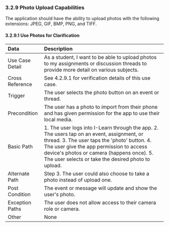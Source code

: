 ### 3.2.9 Photo Upload Capabilities
The application should have the ability to upload photos with the following extensions: JPEG, GIF, BMP, PNG, and TIFF.

#### 3.2.9.1 Use Photos for Clarification

| Data          | Description |
|:--------------| :--------------|
|Use Case Detail| As a student, I want to be able to upload photos to my assignments or discussion threads to provide more detail on various subjects. |
|Cross Reference | See 4.2.9.1 for verification details of this use case.| 
|Trigger        | The user selects the photo button on an event or thread. |
|Precondition   | The user has a photo to import from their phone and has given permission for the app to use their local media. |
|Basic Path	    | 1. The user logs into I-Learn through the app. 2. The users tap on an event, assignment, or thread. 3. The user taps the 'photo' button. 4. The user give the app permission to access device's photos or camera (happens once). 5. The user selects or take the desired photo to upload. |
|Alternate Path | Step 3. The user could also choose to take a photo instead of upload one. |
|Post Condition	| The event or message will update and show the user's photo.|
|Exception Paths| The user does not allow access to their camera role or camera. |
|Other		      | None|


